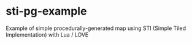 # sti-pg-example
Example of simple procedurally-generated map using STI (Simple Tiled Implementation) with Lua / LOVE
